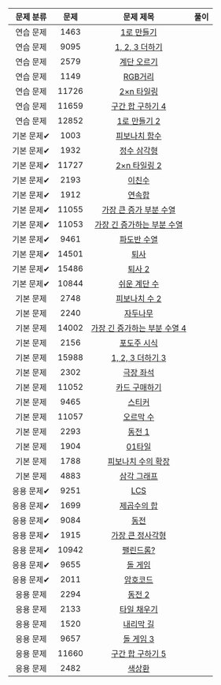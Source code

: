 | 문제 분류 | 문제 | 문제 제목 | 풀이 |
| :--: | :--: | :--: | :--: |
| 연습 문제 | 1463 | [1로 만들기](https://www.acmicpc.net/problem/1463) |  |
| 연습 문제 | 9095 | [1, 2, 3 더하기](https://www.acmicpc.net/problem/9095) |  |
| 연습 문제 | 2579 | [계단 오르기](https://www.acmicpc.net/problem/2579) |  |
| 연습 문제 | 1149 | [RGB거리](https://www.acmicpc.net/problem/1149) |  |
| 연습 문제 | 11726 | [2×n 타일링](https://www.acmicpc.net/problem/11726) |  |
| 연습 문제 | 11659 | [구간 합 구하기 4](https://www.acmicpc.net/problem/11659) |  |
| 연습 문제 | 12852 | [1로 만들기 2](https://www.acmicpc.net/problem/12852) |  |
| 기본 문제✔ | 1003 | [피보나치 함수](https://www.acmicpc.net/problem/1003) |  |
| 기본 문제✔ | 1932 | [정수 삼각형](https://www.acmicpc.net/problem/1932) |  |
| 기본 문제✔ | 11727 | [2×n 타일링 2](https://www.acmicpc.net/problem/11727) |  |
| 기본 문제✔ | 2193 | [이친수](https://www.acmicpc.net/problem/2193) |  |
| 기본 문제✔ | 1912 | [연속합](https://www.acmicpc.net/problem/1912) |  |
| 기본 문제✔ | 11055 | [가장 큰 증가 부분 수열](https://www.acmicpc.net/problem/11055) |  |
| 기본 문제✔ | 11053 | [가장 긴 증가하는 부분 수열](https://www.acmicpc.net/problem/11053) |  |
| 기본 문제✔ | 9461 | [파도반 수열](https://www.acmicpc.net/problem/9461) |  |
| 기본 문제✔ | 14501 | [퇴사](https://www.acmicpc.net/problem/14501) |  |
| 기본 문제✔ | 15486 | [퇴사 2](https://www.acmicpc.net/problem/15486) |  |
| 기본 문제✔ | 10844 | [쉬운 계단 수](https://www.acmicpc.net/problem/10844) |  |
| 기본 문제 | 2748 | [피보나치 수 2](https://www.acmicpc.net/problem/2748) |  |
| 기본 문제 | 2240 | [자두나무](https://www.acmicpc.net/problem/2240) |  |
| 기본 문제 | 14002 | [가장 긴 증가하는 부분 수열 4](https://www.acmicpc.net/problem/14002) |  |
| 기본 문제 | 2156 | [포도주 시식](https://www.acmicpc.net/problem/2156) |  |
| 기본 문제 | 15988 | [1, 2, 3 더하기 3](https://www.acmicpc.net/problem/15988) |  |
| 기본 문제 | 2302 | [극장 좌석](https://www.acmicpc.net/problem/2302) |  |
| 기본 문제 | 11052 | [카드 구매하기](https://www.acmicpc.net/problem/11052) |  |
| 기본 문제 | 9465 | [스티커](https://www.acmicpc.net/problem/9465) |  |
| 기본 문제 | 11057 | [오르막 수](https://www.acmicpc.net/problem/11057) |  |
| 기본 문제 | 2293 | [동전 1](https://www.acmicpc.net/problem/2293) |  |
| 기본 문제 | 1904 | [01타일](https://www.acmicpc.net/problem/1904) |  |
| 기본 문제 | 1788 | [피보나치 수의 확장](https://www.acmicpc.net/problem/1788) |  |
| 기본 문제 | 4883 | [삼각 그래프](https://www.acmicpc.net/problem/4883) |  |
| 응용 문제✔ | 9251 | [LCS](https://www.acmicpc.net/problem/9251) |  |
| 응용 문제✔ | 1699 | [제곱수의 합](https://www.acmicpc.net/problem/1699) |  |
| 응용 문제✔ | 9084 | [동전](https://www.acmicpc.net/problem/9084) |  |
| 응용 문제✔ | 1915 | [가장 큰 정사각형](https://www.acmicpc.net/problem/1915) |  |
| 응용 문제✔ | 10942 | [팰린드롬?](https://www.acmicpc.net/problem/10942) |  |
| 응용 문제✔ | 9655 | [돌 게임](https://www.acmicpc.net/problem/9655) |  |
| 응용 문제✔ | 2011 | [암호코드](https://www.acmicpc.net/problem/2011) |  |
| 응용 문제 | 2294 | [동전 2](https://www.acmicpc.net/problem/2294) |  |
| 응용 문제 | 2133 | [타일 채우기](https://www.acmicpc.net/problem/2133) |  |
| 응용 문제 | 1520 | [내리막 길](https://www.acmicpc.net/problem/1520) |  |
| 응용 문제 | 9657 | [돌 게임 3](https://www.acmicpc.net/problem/9657) |  |
| 응용 문제 | 11660 | [구간 합 구하기 5](https://www.acmicpc.net/problem/11660) |  |
| 응용 문제 | 2482 | [색상환](https://www.acmicpc.net/problem/2482) |  |
